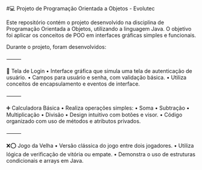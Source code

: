 #💻 Projeto de Programação Orientada a Objetos - Evolutec

Este repositório contém o projeto desenvolvido na disciplina de Programação Orientada a Objetos, utilizando a linguagem Java. O objetivo foi aplicar os conceitos de POO em interfaces gráficas simples e funcionais.

Durante o projeto, foram desenvolvidos:

⸻

🔐 Tela de Login
	•	Interface gráfica que simula uma tela de autenticação de usuário.
	•	Campos para usuário e senha, com validação básica.
	•	Utiliza conceitos de encapsulamento e eventos de interface.

⸻

➕ Calculadora Básica
	•	Realiza operações simples:
	•	Soma
	•	Subtração
	•	Multiplicação
	•	Divisão
	•	Design intuitivo com botões e visor.
	•	Código organizado com uso de métodos e atributos privados.

⸻

❌⭕ Jogo da Velha
	•	Versão clássica do jogo entre dois jogadores.
	•	Utiliza lógica de verificação de vitória ou empate.
	•	Demonstra o uso de estruturas condicionais e arrays em Java.
